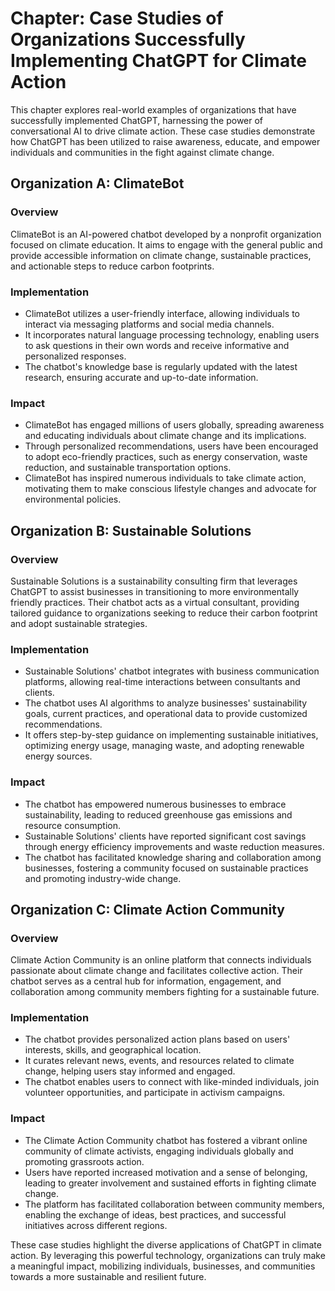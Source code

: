 Chapter: Case Studies of Organizations Successfully Implementing ChatGPT for Climate Action
===========================================================================================

This chapter explores real-world examples of organizations that have successfully implemented ChatGPT, harnessing the power of conversational AI to drive climate action. These case studies demonstrate how ChatGPT has been utilized to raise awareness, educate, and empower individuals and communities in the fight against climate change.

Organization A: ClimateBot
--------------------------

### Overview

ClimateBot is an AI-powered chatbot developed by a nonprofit organization focused on climate education. It aims to engage with the general public and provide accessible information on climate change, sustainable practices, and actionable steps to reduce carbon footprints.

### Implementation

* ClimateBot utilizes a user-friendly interface, allowing individuals to interact via messaging platforms and social media channels.
* It incorporates natural language processing technology, enabling users to ask questions in their own words and receive informative and personalized responses.
* The chatbot's knowledge base is regularly updated with the latest research, ensuring accurate and up-to-date information.

### Impact

* ClimateBot has engaged millions of users globally, spreading awareness and educating individuals about climate change and its implications.
* Through personalized recommendations, users have been encouraged to adopt eco-friendly practices, such as energy conservation, waste reduction, and sustainable transportation options.
* ClimateBot has inspired numerous individuals to take climate action, motivating them to make conscious lifestyle changes and advocate for environmental policies.

Organization B: Sustainable Solutions
-------------------------------------

### Overview

Sustainable Solutions is a sustainability consulting firm that leverages ChatGPT to assist businesses in transitioning to more environmentally friendly practices. Their chatbot acts as a virtual consultant, providing tailored guidance to organizations seeking to reduce their carbon footprint and adopt sustainable strategies.

### Implementation

* Sustainable Solutions' chatbot integrates with business communication platforms, allowing real-time interactions between consultants and clients.
* The chatbot uses AI algorithms to analyze businesses' sustainability goals, current practices, and operational data to provide customized recommendations.
* It offers step-by-step guidance on implementing sustainable initiatives, optimizing energy usage, managing waste, and adopting renewable energy sources.

### Impact

* The chatbot has empowered numerous businesses to embrace sustainability, leading to reduced greenhouse gas emissions and resource consumption.
* Sustainable Solutions' clients have reported significant cost savings through energy efficiency improvements and waste reduction measures.
* The chatbot has facilitated knowledge sharing and collaboration among businesses, fostering a community focused on sustainable practices and promoting industry-wide change.

Organization C: Climate Action Community
----------------------------------------

### Overview

Climate Action Community is an online platform that connects individuals passionate about climate change and facilitates collective action. Their chatbot serves as a central hub for information, engagement, and collaboration among community members fighting for a sustainable future.

### Implementation

* The chatbot provides personalized action plans based on users' interests, skills, and geographical location.
* It curates relevant news, events, and resources related to climate change, helping users stay informed and engaged.
* The chatbot enables users to connect with like-minded individuals, join volunteer opportunities, and participate in activism campaigns.

### Impact

* The Climate Action Community chatbot has fostered a vibrant online community of climate activists, engaging individuals globally and promoting grassroots action.
* Users have reported increased motivation and a sense of belonging, leading to greater involvement and sustained efforts in fighting climate change.
* The platform has facilitated collaboration between community members, enabling the exchange of ideas, best practices, and successful initiatives across different regions.

These case studies highlight the diverse applications of ChatGPT in climate action. By leveraging this powerful technology, organizations can truly make a meaningful impact, mobilizing individuals, businesses, and communities towards a more sustainable and resilient future.
